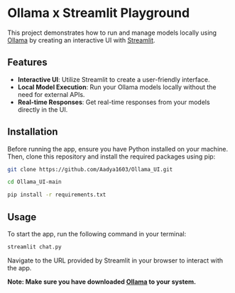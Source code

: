 #  Ollama x Streamlit Playground

This project demonstrates how to run and manage models locally using [Ollama](https://ollama.com/) by creating an interactive UI with [Streamlit](https://streamlit.io).



## Features

- **Interactive UI**: Utilize Streamlit to create a user-friendly interface.
- **Local Model Execution**: Run your Ollama models locally without the need for external APIs.
- **Real-time Responses**: Get real-time responses from your models directly in the UI.

## Installation

Before running the app, ensure you have Python installed on your machine. Then, clone this repository and install the required packages using pip:

```bash
git clone https://github.com/Aadya1603/Ollama_UI.git
```

```bash
cd Ollama_UI-main
```

```bash
pip install -r requirements.txt
```

## Usage

To start the app, run the following command in your terminal:

```bash
streamlit chat.py
```

Navigate to the URL provided by Streamlit in your browser to interact with the app.

**Note: Make sure you have downloaded [Ollama](https://ollama.com/) to your system.**



